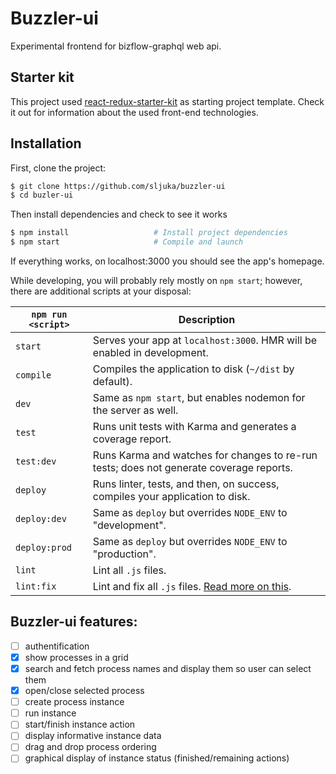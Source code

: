 # Buzzler-ui

Experimental frontend for bizflow-graphql web api.

## Starter kit

This project used [react-redux-starter-kit](https://github.com/davezuko/react-redux-starter-kit) as starting project template. Check it out for information about the used front-end technologies.

## Installation

First, clone the project:

```bash
$ git clone https://github.com/sljuka/buzzler-ui
$ cd buzler-ui
```

Then install dependencies and check to see it works

```bash
$ npm install                   # Install project dependencies
$ npm start                     # Compile and launch
```

If everything works, on localhost:3000 you should see the app's homepage.

While developing, you will probably rely mostly on `npm start`; however, there are additional scripts at your disposal:

|`npm run <script>`|Description|
|------------------|-----------|
|`start`|Serves your app at `localhost:3000`. HMR will be enabled in development.|
|`compile`|Compiles the application to disk (`~/dist` by default).|
|`dev`|Same as `npm start`, but enables nodemon for the server as well.|
|`test`|Runs unit tests with Karma and generates a coverage report.|
|`test:dev`|Runs Karma and watches for changes to re-run tests; does not generate coverage reports.|
|`deploy`|Runs linter, tests, and then, on success, compiles your application to disk.|
|`deploy:dev`|Same as `deploy` but overrides `NODE_ENV` to "development".|
|`deploy:prod`|Same as `deploy` but overrides `NODE_ENV` to "production".|
|`lint`|Lint all `.js` files.|
|`lint:fix`|Lint and fix all `.js` files. [Read more on this](http://eslint.org/docs/user-guide/command-line-interface.html#fix).|

## Buzzler-ui features:

- [ ] authentification
- [x] show processes in a grid
- [x] search and fetch process names and display them so user can select them
- [x] open/close selected process
- [ ] create process instance
- [ ] run instance
- [ ] start/finish instance action
- [ ] display informative instance data
- [ ] drag and drop process ordering
- [ ] graphical display of instance status (finished/remaining actions)
